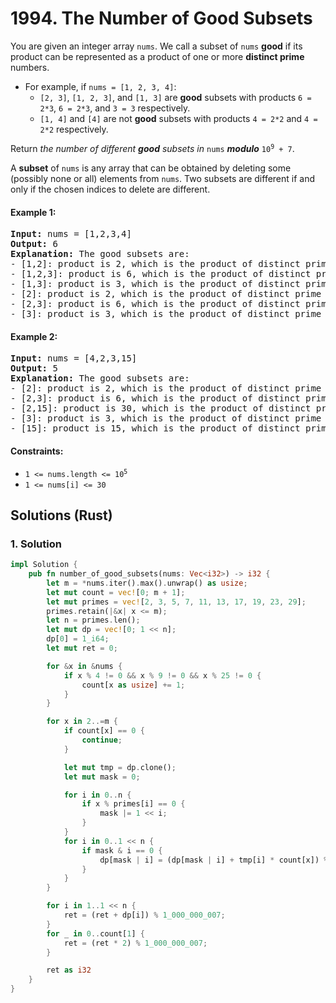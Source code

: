 # 1994. The Number of Good Subsets
You are given an integer array `nums`. We call a subset of `nums` **good** if its product can be represented as a product of one or more **distinct prime** numbers.

* For example, if `nums = [1, 2, 3, 4]`:
    * `[2, 3]`, `[1, 2, 3]`, and `[1, 3]` are **good** subsets with products `6 = 2*3`, `6 = 2*3`, and `3 = 3` respectively.
    * `[1, 4]` and `[4]` are not **good** subsets with products `4 = 2*2` and `4 = 2*2` respectively.

Return *the number of different **good** subsets in* `nums` ***modulo*** <code>10<sup>9</sup> + 7</code>.

A **subset** of `nums` is any array that can be obtained by deleting some (possibly none or all) elements from `nums`. Two subsets are different if and only if the chosen indices to delete are different.

#### Example 1:
<pre>
<strong>Input:</strong> nums = [1,2,3,4]
<strong>Output:</strong> 6
<strong>Explanation:</strong> The good subsets are:
- [1,2]: product is 2, which is the product of distinct prime 2.
- [1,2,3]: product is 6, which is the product of distinct primes 2 and 3.
- [1,3]: product is 3, which is the product of distinct prime 3.
- [2]: product is 2, which is the product of distinct prime 2.
- [2,3]: product is 6, which is the product of distinct primes 2 and 3.
- [3]: product is 3, which is the product of distinct prime 3.
</pre>

#### Example 2:
<pre>
<strong>Input:</strong> nums = [4,2,3,15]
<strong>Output:</strong> 5
<strong>Explanation:</strong> The good subsets are:
- [2]: product is 2, which is the product of distinct prime 2.
- [2,3]: product is 6, which is the product of distinct primes 2 and 3.
- [2,15]: product is 30, which is the product of distinct primes 2, 3, and 5.
- [3]: product is 3, which is the product of distinct prime 3.
- [15]: product is 15, which is the product of distinct primes 3 and 5.
</pre>

#### Constraints:
* <code>1 <= nums.length <= 10<sup>5</sup></code>
* `1 <= nums[i] <= 30`

## Solutions (Rust)

### 1. Solution
```Rust
impl Solution {
    pub fn number_of_good_subsets(nums: Vec<i32>) -> i32 {
        let m = *nums.iter().max().unwrap() as usize;
        let mut count = vec![0; m + 1];
        let mut primes = vec![2, 3, 5, 7, 11, 13, 17, 19, 23, 29];
        primes.retain(|&x| x <= m);
        let n = primes.len();
        let mut dp = vec![0; 1 << n];
        dp[0] = 1_i64;
        let mut ret = 0;

        for &x in &nums {
            if x % 4 != 0 && x % 9 != 0 && x % 25 != 0 {
                count[x as usize] += 1;
            }
        }

        for x in 2..=m {
            if count[x] == 0 {
                continue;
            }

            let mut tmp = dp.clone();
            let mut mask = 0;

            for i in 0..n {
                if x % primes[i] == 0 {
                    mask |= 1 << i;
                }
            }
            for i in 0..1 << n {
                if mask & i == 0 {
                    dp[mask | i] = (dp[mask | i] + tmp[i] * count[x]) % 1_000_000_007;
                }
            }
        }

        for i in 1..1 << n {
            ret = (ret + dp[i]) % 1_000_000_007;
        }
        for _ in 0..count[1] {
            ret = (ret * 2) % 1_000_000_007;
        }

        ret as i32
    }
}
```
